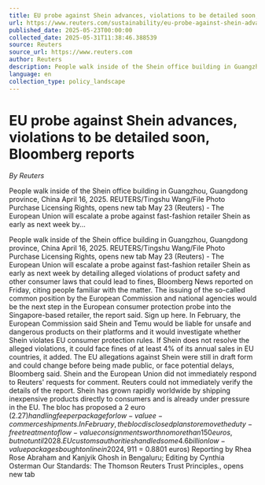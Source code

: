 ```yaml
---
title: EU probe against Shein advances, violations to be detailed soon, Bloomberg reports
url: https://www.reuters.com/sustainability/eu-probe-against-shein-advances-violations-be-detailed-soon-bloomberg-reports-2025-05-23/
published_date: 2025-05-23T00:00:00
collected_date: 2025-05-31T11:38:46.388539
source: Reuters
source_url: https://www.reuters.com
author: Reuters
description: People walk inside of the Shein office building in Guangzhou, Guangdong province, China April 16, 2025. REUTERS/Tingshu Wang/File Photo Purchase Licensing Rights, opens new tab May 23 (Reuters) - The European Union will escalate a probe against fast-fashion retailer Shein as early as next week by...
language: en
collection_type: policy_landscape
---
```


# EU probe against Shein advances, violations to be detailed soon, Bloomberg reports

*By Reuters*

People walk inside of the Shein office building in Guangzhou, Guangdong province, China April 16, 2025. REUTERS/Tingshu Wang/File Photo Purchase Licensing Rights, opens new tab May 23 (Reuters) - The European Union will escalate a probe against fast-fashion retailer Shein as early as next week by...

People walk inside of the Shein office building in Guangzhou, Guangdong province, China April 16, 2025. REUTERS/Tingshu Wang/File Photo Purchase Licensing Rights, opens new tab May 23 (Reuters) - The European Union will escalate a probe against fast-fashion retailer Shein as early as next week by detailing alleged violations of product safety and other consumer laws that could lead to fines, Bloomberg News reported on Friday, citing people familiar with the matter. The issuing of the so-called common position by the European Commission and national agencies would be the next step in the European consumer protection probe into the Singapore-based retailer, the report said. Sign up here. In February, the European Commission said Shein and Temu would be liable for unsafe and dangerous products on their platforms and it would investigate whether Shein violates EU consumer protection rules. If Shein does not resolve the alleged violations, it could face fines of at least 4% of its annual sales in EU countries, it added. The EU allegations against Shein were still in draft form and could change before being made public, or face potential delays, Bloomberg said. Shein and the European Union did not immediately respond to Reuters' requests for comment. Reuters could not immediately verify the details of the report. Shein has grown rapidly worldwide by shipping inexpensive products directly to consumers and is already under pressure in the EU. The bloc has proposed a 2 euro ($2.27) handling fee per package for low-value e-commerce shipments. In February, the bloc disclosed plans to remove the duty-free treatment of low-value consignments worth no more than 150 euros, but not until 2028. EU customs authorities handled some 4.6 billion low-value packages bought online in 2024, 91% of them coming from China and a doubling from 2023. ($1 = 0.8801 euros) Reporting by Rhea Rose Abraham and Kanjyik Ghosh in Bengaluru; Editing by Cynthia Osterman Our Standards: The Thomson Reuters Trust Principles., opens new tab